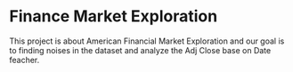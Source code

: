 # Finance Market Exploration

This project is about American Financial Market Exploration and our goal is to finding noises in the dataset and analyze the Adj Close base on Date feacher.
